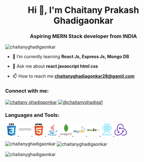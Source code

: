 <h1 align="center">Hi 👋, I'm Chaitany Prakash Ghadigaonkar</h1>
<h3 align="center">Aspiring MERN Stack developer from INDIA</h3>

<p align="left"> <img src="https://komarev.com/ghpvc/?username=chaitanyghadigaonkar&label=Profile%20views&color=0e75b6&style=flat" alt="chaitanyghadigaonkar" /> </p>

- 🌱 I’m currently learning **React Js, Express Js, Mongo DB**

- 💬 Ask me about **react javascript html css**

- 📫 How to reach me **chaitanyghadiagonkar28@gamil.com**

<h3 align="left">Connect with me:</h3>
<p align="left">
<a href="www.linkedin.com/in/chaitany-ghadigaonkar-7a9159237" target="blank"><img align="center" src="https://raw.githubusercontent.com/rahuldkjain/github-profile-readme-generator/master/src/images/icons/Social/linked-in-alt.svg" alt="chaitany ghadigaonkar" height="30" width="40" /></a>
<a href="https://www.hackerrank.com/chaitanyghadiga1" target="blank"><img align="center" src="https://raw.githubusercontent.com/rahuldkjain/github-profile-readme-generator/master/src/images/icons/Social/hackerrank.svg" alt="@chaitanyghadiga1" height="30" width="40" /></a>
</p>

<h3 align="left">Languages and Tools:</h3>
<p align="left"> <a href="https://www.w3schools.com/css/" target="_blank" rel="noreferrer"> <img src="https://raw.githubusercontent.com/devicons/devicon/master/icons/css3/css3-original-wordmark.svg" alt="css3" width="40" height="40"/> </a> <a href="https://expressjs.com" target="_blank" rel="noreferrer"> <img src="https://raw.githubusercontent.com/devicons/devicon/master/icons/express/express-original-wordmark.svg" alt="express" width="40" height="40"/> </a> <a href="https://www.w3.org/html/" target="_blank" rel="noreferrer"> <img src="https://raw.githubusercontent.com/devicons/devicon/master/icons/html5/html5-original-wordmark.svg" alt="html5" width="40" height="40"/> </a> <a href="https://www.java.com" target="_blank" rel="noreferrer"> <img src="https://raw.githubusercontent.com/devicons/devicon/master/icons/java/java-original.svg" alt="java" width="40" height="40"/> </a> <a href="https://www.mongodb.com/" target="_blank" rel="noreferrer"> <img src="https://raw.githubusercontent.com/devicons/devicon/master/icons/mongodb/mongodb-original-wordmark.svg" alt="mongodb" width="40" height="40"/> </a> <a href="https://www.mysql.com/" target="_blank" rel="noreferrer"> <img src="https://raw.githubusercontent.com/devicons/devicon/master/icons/mysql/mysql-original-wordmark.svg" alt="mysql" width="40" height="40"/> </a> <a href="https://nodejs.org" target="_blank" rel="noreferrer"> <img src="https://raw.githubusercontent.com/devicons/devicon/master/icons/nodejs/nodejs-original-wordmark.svg" alt="nodejs" width="40" height="40"/> </a> <a href="https://reactjs.org/" target="_blank" rel="noreferrer"> <img src="https://raw.githubusercontent.com/devicons/devicon/master/icons/react/react-original-wordmark.svg" alt="react" width="40" height="40"/> </a> <a href="https://redux.js.org" target="_blank" rel="noreferrer"> <img src="https://raw.githubusercontent.com/devicons/devicon/master/icons/redux/redux-original.svg" alt="redux" width="40" height="40"/> </a> </p>

<p><img align="left" src="https://github-readme-stats.vercel.app/api/top-langs?username=chaitanyghadigaonkar&show_icons=true&locale=en&layout=compact" alt="chaitanyghadigaonkar" /></p>

<p>&nbsp;<img align="center" src="https://github-readme-stats.vercel.app/api?username=chaitanyghadigaonkar&show_icons=true&locale=en" alt="chaitanyghadigaonkar" /></p>

<p><img align="center" src="https://github-readme-streak-stats.herokuapp.com/?user=chaitanyghadigaonkar&" alt="chaitanyghadigaonkar" /></p>
